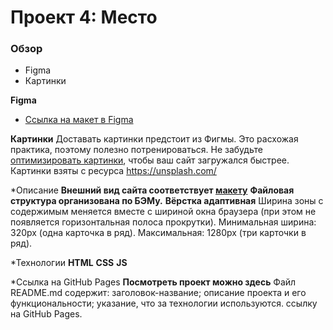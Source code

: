 # Проект 4: Место

### Обзор

* Figma
* Картинки

**Figma**

* [Ссылка на макет в Figma](https://www.figma.com/file/StZjf8HnoeLdiXS7dYrLAh/JavaScript.-Sprint-4)

**Картинки**
Доставать картинки предстоит из Фигмы. Это расхожая практика, поэтому полезно потренироваться.
Не забудьте [оптимизировать картинки](https://tinypng.com/), чтобы ваш сайт загружался быстрее.
Картинки взяты с ресурса https://unsplash.com/

*Описание
**Внешний вид сайта соответствует [макету](https://www.figma.com/file/2cn9N9jSkmxD84oJik7xL7/JavaScript.-Sprint-4?node-id=0%3A1)**
**Файловая структура организована по БЭМу.**
**Вёрстка адаптивная** 
Ширина зоны с содержимым меняется вместе с шириной окна браузера (при этом не появляется горизонтальная полоса прокрутки). 
Минимальная ширина: 320px (одна карточка в ряд). Максимальная: 1280px (три карточки в ряд).

*Технологии
**HTML**
**CSS**
**JS**

*Ссылка на GitHub Pages
**Посмотреть проект можно здесь**
Файл README.md содержит:
заголовок-название;
описание проекта и его функциональности;
указание, что за технологии используются.
ссылку на GitHub Pages.
